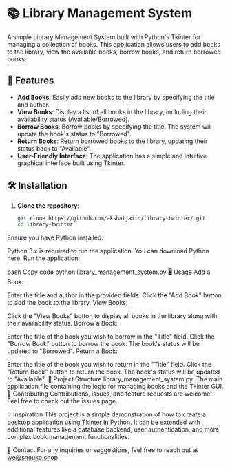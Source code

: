 # 📚 Library Management System

A simple Library Management System built with Python's Tkinter for managing a collection of books. This application allows users to add books to the library, view the available books, borrow books, and return borrowed books.

## 🚀 Features

- **Add Books**: Easily add new books to the library by specifying the title and author.
- **View Books**: Display a list of all books in the library, including their availability status (Available/Borrowed).
- **Borrow Books**: Borrow books by specifying the title. The system will update the book's status to "Borrowed".
- **Return Books**: Return borrowed books to the library, updating their status back to "Available".
- **User-Friendly Interface**: The application has a simple and intuitive graphical interface built using Tkinter.

## 🛠️ Installation

1. **Clone the repository**:
   ```bash
   git clone https://github.com/akshatjaiin/library-twinter/.git
   cd library-twinter
Ensure you have Python installed:

Python 3.x is required to run the application.
You can download Python here.
Run the application:

bash
Copy code
python library_management_system.py
🖥️ Usage
Add a Book:

Enter the title and author in the provided fields.
Click the "Add Book" button to add the book to the library.
View Books:

Click the "View Books" button to display all books in the library along with their availability status.
Borrow a Book:

Enter the title of the book you wish to borrow in the "Title" field.
Click the "Borrow Book" button to borrow the book. The book's status will be updated to "Borrowed".
Return a Book:

Enter the title of the book you wish to return in the "Title" field.
Click the "Return Book" button to return the book. The book's status will be updated to "Available".
📂 Project Structure
library_management_system.py: The main application file containing the logic for managing books and the Tkinter GUI.
🤝 Contributing
Contributions, issues, and feature requests are welcome! Feel free to check out the issues page.


💡 Inspiration
This project is a simple demonstration of how to create a desktop application using Tkinter in Python. It can be extended with additional features like a database backend, user authentication, and more complex book management functionalities.

📧 Contact
For any inquiries or suggestions, feel free to reach out at we@shouko.shop
